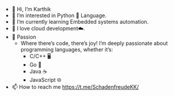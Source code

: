 - 👋 Hi, I’m Karthik
- 👀 I’m interested in Python 🐍 Language.
- 🌱 I’m currently learning Embedded systems automation.
- 💞️ I love cloud development☁️.
- 🚀 Passion
     -  Where there’s code, there’s joy! I’m deeply passionate about programming languages, whether it’s:
          - C/C++ 🖥️
          - Go 🐹
          - Java ☕
          - JavaScript 🌐
- 📫 How to reach me https://t.me/SchadenfreudeKK/

<!--
**EurydiceReverie/EurydiceReverie** is a ✨ _special_ ✨ repository because its `README.md` (this file) appears on your GitHub profile.

Here are some ideas to get you started:

- 🔭 I’m currently working on ...
- 🌱 I’m currently learning ...
- 👯 I’m looking to collaborate on ...
- 🤔 I’m looking for help with ...
- 💬 Ask me about ...
- 📫 How to reach me: ...
- 😄 Pronouns: ...
- ⚡ Fun fact: ...
-->
